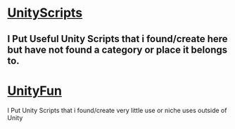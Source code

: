 # [UnityScripts](https://github.com/GDAsim/UnityScripts)
I Put Useful Unity Scripts that i found/create here but have not found a category or place it belongs to.
---
# [UnityFun](https://github.com/GDAsim/UnityFun)
I Put Unity Scripts that i found/create very little use or niche uses outside of Unity
